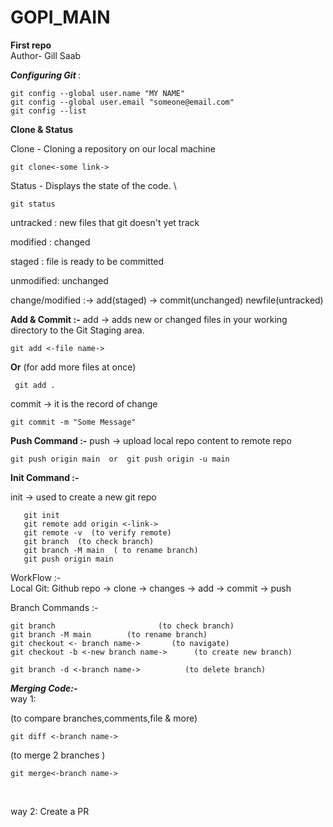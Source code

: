 # GOPI_MAIN
**First repo**
<br>
Author- Gill Saab


 <i><b>Configuring Git </b></i> :
```
git config --global user.name "MY NAME"   
git config --global user.email "someone@email.com"   
git config --list   
```
**Clone & Status**

<tb>Clone - Cloning a repository on our local machine <br>
```
git clone<-some link->   
```
Status - Displays the state of the code.   \
```
git status  
```
   untracked : new files that git doesn't yet track

   modified : changed

   staged : file is ready to be committed

   unmodified: unchanged


change/modified    :-> add(staged) -> commit(unchanged)
newfile(untracked) 

**Add & Commit :-**
add -> adds new or changed files in your working directory to the Git Staging area.    <br>                                 
```
git add <-file name->
```
 __Or__
(for add more files at once)    <br>
``` 
 git add .
 ```
commit -> it is the record of change <br>
```
git commit -m "Some Message"  
```

 **Push Command :-**
push -> upload local repo content to remote repo  <br>
```
git push origin main  or  git push origin -u main  
```
  **Init Command :-**

init -> used to create a new git repo 
```
   git init
   git remote add origin <-link->
   git remote -v  (to verify remote)
   git branch  (to check branch)
   git branch -M main  ( to rename branch)
   git push origin main
```
  WorkFlow :-   
Local Git: Github repo -> clone -> changes -> add -> commit -> push

   Branch Commands :-
```
git branch                       (to check branch) 
git branch -M main        (to rename branch)  
git checkout <- branch name->       (to navigate)  
git checkout -b <-new branch name->      (to create new branch) 

git branch -d <-branch name->          (to delete branch) 
```

<i>  <b> Merging Code:- </b></i> <br>
way 1:  

 (to compare branches,comments,file & more)
 
```
git diff <-branch name-> 
```
(to merge 2 branches )
```
git merge<-branch name->  
```
<br>

way 2:
Create a PR
